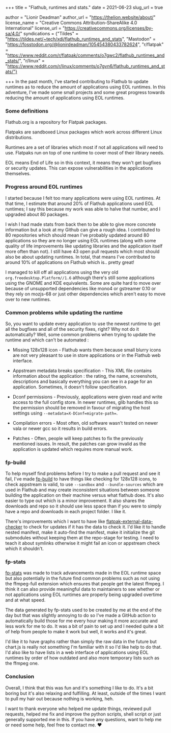 +++
title = "Flathub, runtimes and stats."
date = 2021-06-23
slug_url = true

author = "Lionir Deadman"
author_url = "https://thelion.website/about/"
license_name = "Creative Commons Attribution-ShareAlike 4.0 International"
license_url = "https://creativecommons.org/licenses/by-sa/4.0/"
syndications = {"Tildes" = "https://tildes.net/~tech/xdi/flathub_runtimes_and_stats", "Mastodon" = "https://fosstodon.org/@lionirdeadman/105454380433782624", "r/flatpak" = "https://www.reddit.com/r/flatpak/comments/o7gwc2/flathub_runtimes_and_stats/", "r/linux" = "https://www.reddit.com/r/linux/comments/o7gvn6/flathub_runtimes_and_stats/"}

+++
In the past month, I've started contributing to Flathub to update runtimes as to reduce
the amount of applications using EOL runtimes. In this adventure, I've made some small
projects and some great progress towards reducing the amount of applications using EOL runtimes.
<!--more-->

### Some definitions

Flathub.org is a repository for Flatpak packages.

Flatpaks are sandboxed Linux packages which work across different Linux distributions.

Runtimes are a set of libraries which most if not all applications will need to use. Flatpaks run 
on top of one runtime to cover most of their library needs.

EOL means End of Life so in this context, it means they won't get bugfixes or security updates.
This can expose vulnerabilities in the applications themselves.

### Progress around EOL runtimes

I started because I felt too many applications were using EOL runtimes. At that time, I estimate that around 
20% of Flathub applications used EOL runtimes; I say this because my work was able to halve that number, and 
I upgraded about 80 packages.

I wish I had made stats from back then to be able to give more concrete information
but a look at my Github can give a rough idea. I contributed to 80 repositories
which should mean I've probably updated around 80 applications so they are no longer using
EOL runtimes (along with some quality of life improvements like updating libraries and the application itself more often than not).
I still have 43 open pull requests which most should also be about updating runtimes. 
In total, that means I've contributed to around 10% of applications on Flathub
which is.. pretty great!

I managed to kill off all applications using the very old `org.freedesktop.Platform//1.6` although
there's still some applications using the GNOME and KDE equivalents. Some are quite hard
to move over because of unsupported dependencies like mono4 or gstreamer 0.10 or they
rely on mozjs-68 or just other dependencies which aren't easy to move over to new runtimes.

### Common problems while updating the runtime

So, you want to update every application to use the newest runtime to get all the bugfixes and all
of the security fixes, right? Why not do it automatically? Well, some common problems when trying to update
the runtime and which can't be automated : 

- Missing 128x128 icon - Flathub wants them because small blurry icons are not very pleasant
to use in store applications or in the Flathub web interface.

- Appstream metadata breaks specification - This XML file contains information about the application : the rating,
the name, screenshots, descriptions and basically everything you can see in a page for an application. Sometimes,
it doesn't follow specification.

- Dconf permissions - Previously, applications were given read and write access to the full config store.
In newer runtimes, glib handles this so the permission should be removed in favour of migrating the host
settings using `--metadata=X-DConf=migrate-path=`.

- Compilation errors - Most often, old software wasn't tested on newer vala or newer gcc so it results
in build errors.

- Patches - Often, people will keep patches to fix the previously mentioned issues. In result, the patches
can grow invalid as the application is updated which requires more manual work.

### fp-build

To help myself find problems before I try to make a pull request and see it fail, I've made
[fp-build](https://github.com/lionirdeadman/fp-build) to have things like checking for 128x128
icons, to check appstream is valid, to use `--sandbox` and `--bundle-sources` which are
used in Flathub and may create inconsistent situations between someone building the application
on their machine versus what flathub does. It's also easier to type out which is a minor improvement.
It also shares the downloads and repo so it should use less space than if you were
to simply have a repo and downloads in each project folder. I like it. 

There's improvements which I want to have like [flatpak-external-data-checker](https://github.com/flathub/flatpak-external-data-checker) 
to check for updates if it has the data to check it. I'd like it to handle nested manifest, make it 
auto-find the manifest, make it initialize the git submodules without keeping them at the repo-stage for
testing. I need to teach it about symlinks otherwise it might fail an icon or appstream check which it shouldn't.

### fp-stats

[fp-stats](https://github.com/lionirdeadman/fp-stats) was made to track advancements
made in the EOL runtime space but also potentially in the future find common problems such 
as not using the ffmpeg-full extension which ensures that people get the latest ffmpeg.
I think it can also provide meaningful data to maintainers to see
whether or not applications using EOL runtimes are properly being upgraded overtime and at what
speed.

The data generated by fp-stats used to be created by me at the end of the day but that was
slightly annoying to do so I've made a GitHub action to automatically build those for me
every hour making it more accurate and less work for me to do. It was a bit of pain to set
up and I needed quite a bit of help from people to make it work but well, it works and it's
great.

I'd like it to have graphs rather than simply the raw data in the future but chart.js is
really not something I'm familiar with it so I'd like help to do that. I'd also like to have
lists in a web interface of applications using EOL runtimes by order of how outdated and also
more temporary lists such as the ffmpeg one.

### Conclusion

Overall, I think that this was fun and it's something I like to do. It's a bit boring but it's also 
relaxing and fulfilling. At least, outside of the times I want to pull my hair out because nothing
is working, heh.

I want to thank everyone who helped me update things, reviewed pull requests, helped me
fix and improve the python scripts, shell script or just generally supported me in this. If you have 
any questions, want to help me or need some help, feel free to contact me. ❤️
